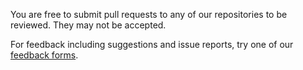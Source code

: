 You are free to submit pull requests to any of our repositories to be reviewed. They may not be accepted.

For feedback including suggestions and issue reports, try one of our [feedback forms](https://R74n.com/ufbs/).
